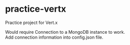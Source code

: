 # practice-vertx
Practice project for Vert.x

Would require Connection to a MongoDB instance to work. <br/>
Add connection information into config.json file.


